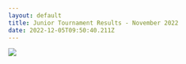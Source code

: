 ```yaml
---
layout: default
title: Junior Tournament Results - November 2022
date: 2022-12-05T09:50:40.211Z
---
```

![](/images/uploads/junior-tnmt-2211.jpg)